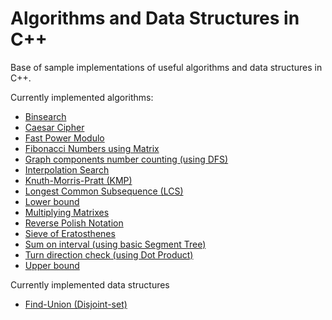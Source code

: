 # Algorithms and Data Structures in C++
Base of sample implementations of useful algorithms and data structures in C++.

Currently implemented algorithms:
- [Binsearch](binsearch_algorithms.cpp)
- [Caesar Cipher](caesar_cipher.cpp)
- [Fast Power Modulo](fast_power_modulo.cpp)
- [Fibonacci Numbers using Matrix](fibonacci_on_matrix.cpp)
- [Graph components number counting (using DFS)](graph_components_number_DFS.cpp)
- [Interpolation Search](interpolation_search.cpp)
- [Knuth-Morris-Pratt (KMP)](kmp.cpp)
- [Longest Common Subsequence (LCS)](longest_common_subsequence.cpp)
- [Lower bound](lower_bound.cpp)
- [Multiplying Matrixes](multiplying_matrixes.cpp)
- [Reverse Polish Notation](reverse_polish_notation.cpp)
- [Sieve of Eratosthenes](sieve_of_eratosthenes.cpp)
- [Sum on interval (using basic Segment Tree)](interval_sum_ST.cpp)
- [Turn direction check (using Dot Product)](turn_direction.cpp)
- [Upper bound](upper_bound.cpp)

Currently implemented data structures
- [Find-Union (Disjoint-set)](find-union.cpp)
